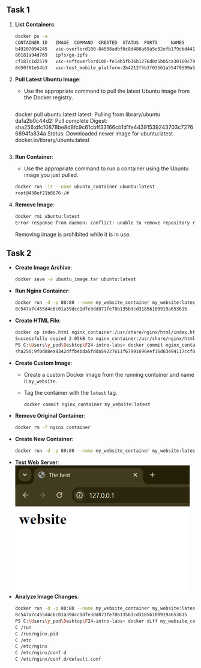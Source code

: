 ## Task 1
1. **List Containers**:

   ```bash
   docker ps -a
   CONTAINER ID   IMAGE  COMMAND  CREATED  STATUS  PORTS     NAMES
   b49207094245   vsc-overlord100-84508adbf0c8d486a69a5e02efb179cbd44173470da60b745aaf2c06d8f8a0ce            "/bin/sh -c 'echo Co…"   2 weeks ago    Exited (0) 8 days ago               objective_keldysh
   80181a94d769   ipfs/go-ipfs                                                                                "/sbin/tini -- /usr/…"   3 weeks ago    Exited (0) 3 weeks ago              ipfs_host
   cf187c1d2579   vsc-softoverlord100-fe14b5fb36b1276d0d5b05ca30160c794cdbf46fe336bdea84a4ce5b2e47b806        "/bin/sh -c 'echo Co…"   2 months ago   Exited (0) 2 months ago             hungry_booth
   8d50f81e54b3   vsc-test_mobile_platform-2b4212f5b3f03561a55479599a56038bde5b32edf7b3034ab6e81d918188f692   "/bin/sh -c 'echo Co…"   3 months ago   Exited (0) 2 months ago             frosty_moser
   ```
2. **Pull Latest Ubuntu Image**:

   - Use the appropriate command to pull the latest Ubuntu image from the Docker registry.

     ```sh
    docker pull ubuntu:latest
    latest: Pulling from library/ubuntu
    dafa2b0c44d2: Pull complete
    Digest: sha256:dfc10878be8d8fc9c61cbff33166cb1d1fe44391539243703c72766894fa834a
    Status: Downloaded newer image for ubuntu:latest
    docker.io/library/ubuntu:latest
     ```
3. **Run Container**:

   - Use the appropriate command to run a container using the Ubuntu image you just pulled.
    ```bash
    docker run -it --name ubuntu_container ubuntu:latest
    root@438ef21b8676:/#
    ```

4. **Remove Image**:
    ```bash
    docker rmi ubuntu:latest
    Error response from daemon: conflict: unable to remove repository reference "ubuntu:latest" (must force) - container 438ef21b8676 is using its referenced image b1e9cef3f297
    ```
    Removing image is prohibited while it is in use.


## Task 2
* **Create Image Archive**:
    ```sh
    docker save -o ubuntu_image.tar ubuntu:latest
    ```
* **Run Nginx Container**:
    ```sh
    docker run -d -p 80:80 --name my_website_container my_website:latest
    8c547a7c455d4c6c01a39dcc1dfe3dd871fe78b135b3cd31856100919a653615
    ```
* **Create HTML File**:
    ```sh
    docker cp index.html nginx_container:/usr/share/nginx/html/index.html
    Successfully copied 2.05kB to nginx_container:/usr/share/nginx/html/index.html
    PS C:\Users\y_pod\Desktop\F24-intro-labs> docker commit nginx_container my_website:latest
    sha256:9f0d88ea8342dffb4bda5fdda59227611f67991696eef16d63494117ccf878c6
    ```
* **Create Custom Image**:
  - Create a custom Docker image from the running container and name it `my_website`.
  - Tag the container with the `latest` tag.

    ```sh
    docker commit nginx_container my_website:latest
    ```
* **Remove Original Container**:
    ```sh
    docker rm -f nginx_container
    ```
* **Create New Container**:
    ```sh
    docker run -d -p 80:80 --name my_website_container my_website:latest
    ```
* **Test Web Server**:
    ![1727349081596](image/submission8/1727349081596.png)
* **Analyze Image Changes**:
    ```sh
    docker run -d -p 80:80 --name my_website_container my_website:latest
    8c547a7c455d4c6c01a39dcc1dfe3dd871fe78b135b3cd31856100919a653615
    PS C:\Users\y_pod\Desktop\F24-intro-labs> docker diff my_website_container
    C /run
    C /run/nginx.pid
    C /etc
    C /etc/nginx
    C /etc/nginx/conf.d
    C /etc/nginx/conf.d/default.conf
    ```


